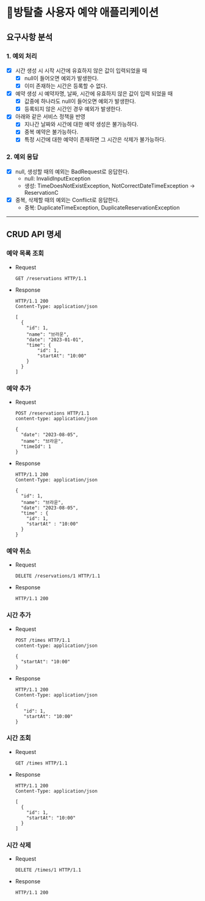 # 🚪방탈출 사용자 예약 애플리케이션

## 요구사항 분석

### 1. 예외 처리

- [x] 시간 생성 시 시작 시간에 유효하지 않은 값이 입력되었을 때
  - [x] null이 들어오면 예외가 발생한다.
  - [x] 이미 존재하는 시간은 등록할 수 없다.
- [x] 예약 생성 시 예약자명, 날짜, 시간에 유효하지 않은 값이 입력 되었을 때
  - [x] 값중에 하나라도 null이 들어오면 예외가 발생한다.
  - [x] 등록되지 않은 시간인 경우 예외가 발생한다.
- [x] 아래와 같은 서비스 정책을 반영
  - [x] 지나간 날짜와 시간에 대한 예약 생성은 불가능하다.
  - [x] 중복 예약은 불가능하다.
  - [x] 특정 시간에 대한 예약이 존재하면 그 시간은 삭제가 불가능하다.

### 2. 예외 응답

- [x] null, 생성할 때의 예외는 BadRequest로 응답한다.
  - null: InvalidInputException
  - 생성: TimeDoesNotExistException, NotCorrectDateTimeException -> ReservationC
- [x] 중복, 삭제할 때의 예외는 Conflict로 응답한다.
  - 중복: DuplicateTimeException, DuplicateReservationException

---

## CRUD API 명세

### 예약 목록 조회

* Request
    ```
    GET /reservations HTTP/1.1
    ```
* Response
    ```
    HTTP/1.1 200 
    Content-Type: application/json

    [
      {
        "id": 1,
        "name": "브라운",
        "date": "2023-01-01",
        "time": {
            "id": 1,
            "startAt": "10:00"
        }
      }
    ]
    ```

### 예약 추가

* Request
    ```
    POST /reservations HTTP/1.1
    content-type: application/json

    {
      "date": "2023-08-05",
      "name": "브라운",
      "timeId": 1
    }
    ```
* Response
    ```
    HTTP/1.1 200 
    Content-Type: application/json

    {
      "id": 1,
      "name": "브라운",
      "date": "2023-08-05",
      "time" : {
        "id": 1,
        "startAt" : "10:00"
      }
    }
    ```

### 예약 취소

* Request
    ```
    DELETE /reservations/1 HTTP/1.1
    ```
* Response
    ```
    HTTP/1.1 200
    ```

### 시간 추가

* Request
    ```
    POST /times HTTP/1.1
    content-type: application/json

    {
      "startAt": "10:00"
    }
    ```
* Response
    ```
    HTTP/1.1 200
    Content-Type: application/json

    {
       "id": 1,
       "startAt": "10:00"
    }
    ```

### 시간 조회

* Request
    ```
    GET /times HTTP/1.1
    ```
* Response
    ```
    HTTP/1.1 200 
    Content-Type: application/json
  
    [
      {
        "id": 1,
        "startAt": "10:00"
      }
    ]
    ```

### 시간 삭제

* Request
    ```
    DELETE /times/1 HTTP/1.1
    ```
* Response
    ```
    HTTP/1.1 200
    ```
